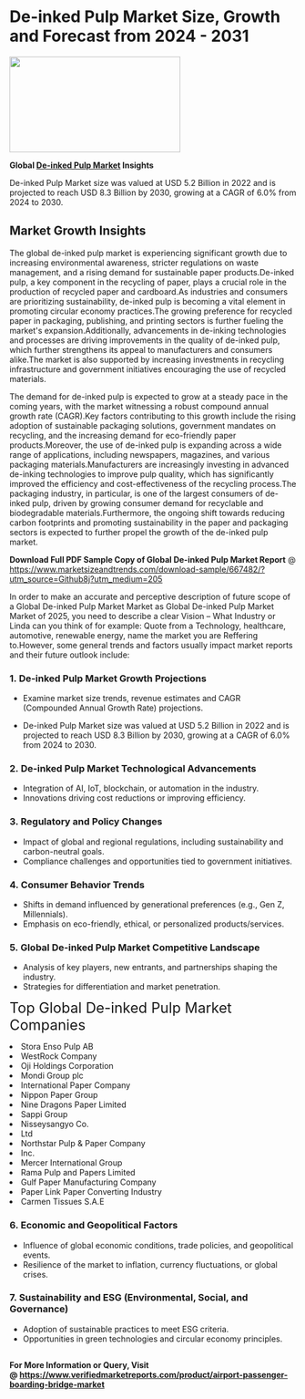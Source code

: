<H1>De-inked Pulp Market Size, Growth and Forecast from 2024 - 2031</H1><img class="aligncenter size-medium wp-image-584254" src="https://thirdeyenews.in/wp-content/uploads/2024/09/Global-Market-Research-300x168.jpeg" alt="" width="300" height="168" /><p><strong>Global&nbsp;<a href="https://www.marketsizeandtrends.com/download-sample/667482/?utm_source=Github8j?utm_medium=205">De-inked Pulp Market</a> Insights</strong></p><p>De-inked Pulp Market size was valued at USD 5.2 Billion in 2022 and is projected to reach USD 8.3 Billion by 2030, growing at a CAGR of 6.0% from 2024 to 2030.</p><p><h2>Market Growth Insights</h2> <p>The global de-inked pulp market is experiencing significant growth due to increasing environmental awareness, stricter regulations on waste management, and a rising demand for sustainable paper products.De-inked pulp, a key component in the recycling of paper, plays a crucial role in the production of recycled paper and cardboard.As industries and consumers are prioritizing sustainability, de-inked pulp is becoming a vital element in promoting circular economy practices.The growing preference for recycled paper in packaging, publishing, and printing sectors is further fueling the market's expansion.Additionally, advancements in de-inking technologies and processes are driving improvements in the quality of de-inked pulp, which further strengthens its appeal to manufacturers and consumers alike.The market is also supported by increasing investments in recycling infrastructure and government initiatives encouraging the use of recycled materials.</p> <p>The demand for de-inked pulp is expected to grow at a steady pace in the coming years, with the market witnessing a robust compound annual growth rate (CAGR).Key factors contributing to this growth include the rising adoption of sustainable packaging solutions, government mandates on recycling, and the increasing demand for eco-friendly paper products.Moreover, the use of de-inked pulp is expanding across a wide range of applications, including newspapers, magazines, and various packaging materials.Manufacturers are increasingly investing in advanced de-inking technologies to improve pulp quality, which has significantly improved the efficiency and cost-effectiveness of the recycling process.The packaging industry, in particular, is one of the largest consumers of de-inked pulp, driven by growing consumer demand for recyclable and biodegradable materials.Furthermore, the ongoing shift towards reducing carbon footprints and promoting sustainability in the paper and packaging sectors is expected to further propel the growth of the de-inked pulp market.</p> <p><span class=""><strong>Download Full PDF Sample Copy of Global De-inked Pulp Market Report</strong> @ <a href="https://www.marketsizeandtrends.com/download-sample/667482/?utm_source=Github8j?utm_medium=205" target="_blank">https://www.marketsizeandtrends.com/download-sample/667482/?utm_source=Github8j?utm_medium=205</a></span></p><p>In order to make an accurate and perceptive description of future scope of a Global&nbsp;De-inked Pulp Market Market as Global&nbsp;De-inked Pulp Market Market of 2025, you need to describe a clear Vision &ndash; What Industry or Linda can you think of for example: Quote from a Technology, healthcare, automotive, renewable energy, name the market you are Reffering to.However, some general trends and factors usually impact market reports and their future outlook include:</p><h3>1.&nbsp;<strong>De-inked Pulp Market Growth Projections</strong></h3><ul><li>Examine market size trends, revenue estimates and CAGR (Compounded Annual Growth Rate) projections.</li><li><p>De-inked Pulp Market size was valued at USD 5.2 Billion in 2022 and is projected to reach USD 8.3 Billion by 2030, growing at a CAGR of 6.0% from 2024 to 2030.</p></li></ul><h3>2.&nbsp;<strong>De-inked Pulp Market Technological Advancements</strong></h3><ul><li>Integration of AI, IoT, blockchain, or automation in the industry.</li><li>Innovations driving cost reductions or improving efficiency.</li></ul><h3>3.&nbsp;<strong>Regulatory and Policy Changes</strong></h3><ul><li>Impact of global and regional regulations, including sustainability and carbon-neutral goals.</li><li>Compliance challenges and opportunities tied to government initiatives.</li></ul><h3>4.&nbsp;<strong>Consumer Behavior Trends</strong></h3><ul><li>Shifts in demand influenced by generational preferences (e.g., Gen Z, Millennials).</li><li>Emphasis on eco-friendly, ethical, or personalized products/services.</li></ul><h3>5.&nbsp;<strong>Global De-inked Pulp Market Competitive Landscape</strong></h3><ul><li>Analysis of key players, new entrants, and partnerships shaping the industry.</li><li>Strategies for differentiation and market penetration.</li></ul><p data-pm-slice="1 1 []"><span style="color: inherit; font-family: inherit; font-size: 25px;">Top Global De-inked Pulp Market Companies</span></p><div class="" data-test-id=""><p><li>Stora Enso Pulp AB</li><li> WestRock Company</li><li> Oji Holdings Corporation</li><li> Mondi Group plc</li><li> International Paper Company</li><li> Nippon Paper Group</li><li> Nine Dragons Paper Limited</li><li> Sappi Group</li><li> Nisseysangyo Co.</li><li> Ltd</li><li> Northstar Pulp & Paper Company</li><li> Inc.</li><li> Mercer International Group</li><li> Rama Pulp and Papers Limited</li><li> Gulf Paper Manufacturing Company</li><li> Paper Link Paper Converting Industry</li><li> Carmen Tissues S.A.E</li></p></div><h3>6.&nbsp;<strong>Economic and Geopolitical Factors</strong></h3><ul><li>Influence of global economic conditions, trade policies, and geopolitical events.</li><li>Resilience of the market to inflation, currency fluctuations, or global crises.</li></ul><h3>7.&nbsp;<strong>Sustainability and ESG (Environmental, Social, and Governance)</strong></h3><ul><li>Adoption of sustainable practices to meet ESG criteria.</li><li>Opportunities in green technologies and circular economy principles.</li></ul><h2><strong style="font-size: 14px;">For More Information or Query, Visit @&nbsp;</strong><a style="background-color: #ffffff; font-size: 14px;" href="https://www.marketsizeandtrends.com/report/de-inked-pulp-market/" target="_blank">https://www.verifiedmarketreports.com/product/airport-passenger-boarding-bridge-market</a></h2>